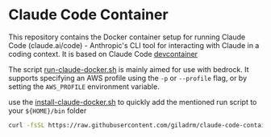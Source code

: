 # Claude Code Container

This repository contains the Docker container setup for running Claude Code (claude.ai/code) - Anthropic's CLI tool for interacting with Claude in a coding context.
It is based on Claude Code [devcontainer](https://github.com/anthropics/claude-code/blob/main/.devcontainer/Dockerfile)

The script [run-claude-docker.sh](./run-claude-docker.sh) is mainly aimed for use with bedrock. It supports specifying an AWS profile using the `-p` or `--profile` flag, or by setting the `AWS_PROFILE` environment variable.

use the [install-claude-docker.sh](./install-claude-docker.sh) to quickly add the mentioned run script to your `${HOME}/bin` folder

```bash
curl -fsSL https://raw.githubusercontent.com/giladrm/claude-code-container/main/install-claude-docker.sh | bash
```